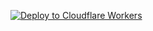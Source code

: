 [![Deploy to Cloudflare Workers](https://deploy.workers.cloudflare.com/button)](https://deploy.workers.cloudflare.com/?url=https://github.com/OPPAINONYMOUS/oppai-tunnel-digitalocean)
